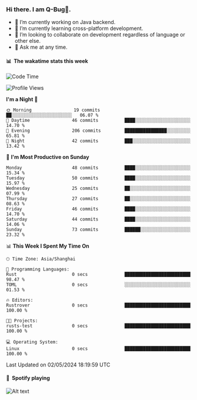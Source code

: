 ### Hi there. I am Q-Bug🐞.

- 🔭 I’m currently working on Java backend.
- 🌱 I’m currently learning cross-platform development.
- 👯 I’m looking to collaborate on development regardless of language or other else.
- 💬 Ask me at any time.

#### 📊 &nbsp;**The wakatime stats this week**  
<!--START_SECTION:waka-->
![Code Time](http://img.shields.io/badge/Code%20Time-136%20hrs%205%20mins-blue)

![Profile Views](http://img.shields.io/badge/Profile%20Views-3-blue)

**I'm a Night 🦉** 

```text
🌞 Morning                19 commits          ██░░░░░░░░░░░░░░░░░░░░░░░   06.07 % 
🌆 Daytime                46 commits          ████░░░░░░░░░░░░░░░░░░░░░   14.70 % 
🌃 Evening                206 commits         ████████████████░░░░░░░░░   65.81 % 
🌙 Night                  42 commits          ███░░░░░░░░░░░░░░░░░░░░░░   13.42 % 
```
📅 **I'm Most Productive on Sunday** 

```text
Monday                   48 commits          ████░░░░░░░░░░░░░░░░░░░░░   15.34 % 
Tuesday                  50 commits          ████░░░░░░░░░░░░░░░░░░░░░   15.97 % 
Wednesday                25 commits          ██░░░░░░░░░░░░░░░░░░░░░░░   07.99 % 
Thursday                 27 commits          ██░░░░░░░░░░░░░░░░░░░░░░░   08.63 % 
Friday                   46 commits          ████░░░░░░░░░░░░░░░░░░░░░   14.70 % 
Saturday                 44 commits          ████░░░░░░░░░░░░░░░░░░░░░   14.06 % 
Sunday                   73 commits          ██████░░░░░░░░░░░░░░░░░░░   23.32 % 
```


📊 **This Week I Spent My Time On** 

```text
🕑︎ Time Zone: Asia/Shanghai

💬 Programming Languages: 
Rust                     0 secs              █████████████████████████   98.47 % 
TOML                     0 secs              ░░░░░░░░░░░░░░░░░░░░░░░░░   01.53 % 

🔥 Editors: 
Rustrover                0 secs              █████████████████████████   100.00 % 

🐱‍💻 Projects: 
rusts-test               0 secs              █████████████████████████   100.00 % 

💻 Operating System: 
Linux                    0 secs              █████████████████████████   100.00 % 
```


 Last Updated on 02/05/2024 18:19:59 UTC
<!--END_SECTION:waka-->

#### 🎵 &nbsp;**Spotify playing**  
![Alt text](https://spotify-recently-played-readme.vercel.app/api?user=e5y1o4x7kdt9kf2blu4wvmb4s&unique={true|1|on|yes})
